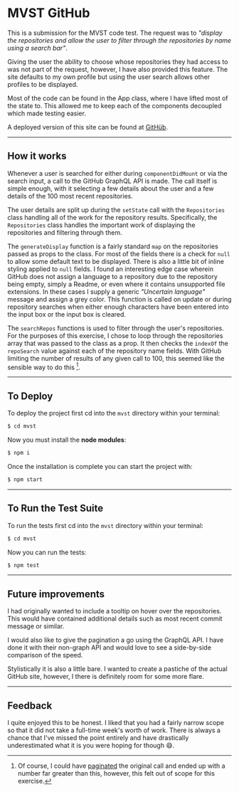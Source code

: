 # MVST GitHub

This is a submission for the MVST code test. The request was to *"display the repositories and allow the user to filter through the repositories by name using a search bar"*. 

Giving the user the ability to choose whose repositories they had access to was not part of the request, however, I have also provided this feature. The site defaults to my own profile but using the user search allows other profiles to be displayed.

Most of the code can be found in the App class, where I have lifted most of the state to. This allowed me to keep each of the components decoupled which made testing easier.

A deployed version of this site can be found at [GitHüb](https://githube.netlify.app/).

***
## How it works
Whenever a user is searched for either during `componentDidMount` or via the search input, a call to the GitHub GraphQL API is made. The call itself is simple enough, with it selecting a few details about the user and a few details of the 100 most recent repositories.

The user details are split up during the `setState` call with the `Repositories` class handling all of the work for the repository results. Specifically, the `Repositories` class handles the important work of displaying the repositories and filtering through them.

The `generateDisplay` function is a fairly standard `map` on the repositories passed as props to the class. For most of the fields there is a check for `null` to allow some default text to be displayed. There is also a little bit of inline styling applied to `null` fields. I found an interesting edge case wherein GitHub does not assign a language to a repository due to the repository being empty, simply a Readme, or even where it contains unsupported file extensions. In these cases I supply a generic *"Uncertain language"* message and assign a grey color. This function is called on update or during repository searches when either enough characters have been entered into the input box or the input box is cleared.

The `searchRepos` functions is used to filter through the user's repositories. For the purposes of this exercise, I chose to loop through the repositories array that was passed to the class as a prop. It then checks the `indexOf` the `repoSearch` value against each of the repository name fields. With GitHub limiting the number of results of any given call to 100, this seemed like the sensible way to do this [^1].

[^1]: Of course, I could have [paginated](https://graphql.org/learn/pagination/) the original call and ended up with a number far greater than this, however, this felt out of scope for this exercise.

***
## To Deploy

To deploy the project first cd into the `mvst` directory within your terminal:

```bash
$ cd mvst
```

Now you must install the **node modules**:

```bash
$ npm i
```

Once the installation is complete you can start the project with:

```bash
$ npm start
```

***
## To Run the Test Suite

To run the tests first cd into the `mvst` directory within your terminal:

```bash
$ cd mvst
```

Now you can run the tests:

```bash
$ npm test
```

***
## Future improvements
I had originally wanted to include a tooltip on hover over the repositories. This would have contained additional details such as most recent commit message or similar.

I would also like to give the pagination a go using the GraphQL API. I have done it with their non-graph API and would love to see a side-by-side comparison of the speed.

Stylistically it is also a little bare. I wanted to create a pastiche of the actual GitHub site, however, I there is definitely room for some more flare.

***
## Feedback
I quite enjoyed this to be honest. I liked that you had a fairly narrow scope so that it did not take a full-time week's worth of work. There is always a chance that I've missed the point entirely and have drastically underestimated what it is you were hoping for though 😄.